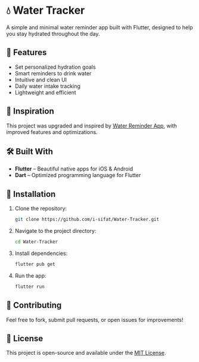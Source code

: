 # 💧 Water Tracker

A simple and minimal water reminder app built with Flutter, designed to help you stay hydrated throughout the day.

## 🚀 Features
- Set personalized hydration goals
- Smart reminders to drink water
- Intuitive and clean UI
- Daily water intake tracking
- Lightweight and efficient

## 🔗 Inspiration
This project was upgraded and inspired by [Water Reminder App](https://github.com/fabirt/water-reminder-app), with improved features and optimizations.

## 🛠️ Built With
- **Flutter** – Beautiful native apps for iOS & Android
- **Dart** – Optimized programming language for Flutter

## 📲 Installation
1. Clone the repository:
   ```sh
   git clone https://github.com/i-sifat/Water-Tracker.git
   ```
2. Navigate to the project directory:
   ```sh
   cd Water-Tracker
   ```
3. Install dependencies:
   ```sh
   flutter pub get
   ```
4. Run the app:
   ```sh
   flutter run
   ```

## 🤝 Contributing
Feel free to fork, submit pull requests, or open issues for improvements!

## 📜 License
This project is open-source and available under the [MIT License](LICENSE).
